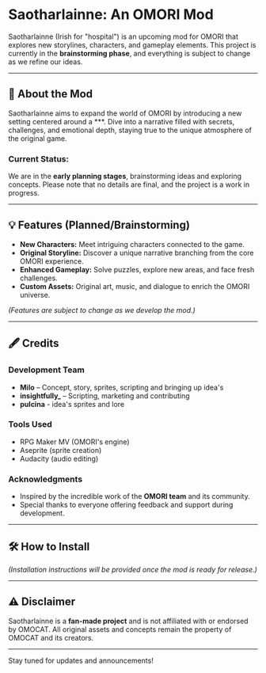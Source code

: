 # Saotharlainne: An OMORI Mod

Saotharlainne (Irish for "hospital") is an upcoming mod for OMORI that explores new storylines, characters, and gameplay elements. This project is currently in the **brainstorming phase**, and everything is subject to change as we refine our ideas.

---

## 🌟 About the Mod

Saotharlainne aims to expand the world of OMORI by introducing a new setting centered around a ***. Dive into a narrative filled with secrets, challenges, and emotional depth, staying true to the unique atmosphere of the original game.

### Current Status:  
We are in the **early planning stages**, brainstorming ideas and exploring concepts. Please note that no details are final, and the project is a work in progress.

---

## 💡 Features (Planned/Brainstorming)
- **New Characters:** Meet intriguing characters connected to the game.  
- **Original Storyline:** Discover a unique narrative branching from the core OMORI experience.  
- **Enhanced Gameplay:** Solve puzzles, explore new areas, and face fresh challenges.  
- **Custom Assets:** Original art, music, and dialogue to enrich the OMORI universe.  

*(Features are subject to change as we develop the mod.)*

---

## 🖋️ Credits  

### Development Team  
- **Milo** – Concept, story, sprites, scripting and bringing up idea's
- **insightfully_** – Scripting, marketing and contributing
- **pulcina** - idea's sprites and lore
### Tools Used  
- RPG Maker MV (OMORI's engine)  
- Aseprite (sprite creation)  
- Audacity (audio editing)  

### Acknowledgments  
- Inspired by the incredible work of the **OMORI team** and its community.  
- Special thanks to everyone offering feedback and support during development.  

---

## 🛠️ How to Install  
*(Installation instructions will be provided once the mod is ready for release.)*

---

## ⚠️ Disclaimer  
Saotharlainne is a **fan-made project** and is not affiliated with or endorsed by OMOCAT. All original assets and concepts remain the property of OMOCAT and its creators.

---

Stay tuned for updates and announcements!
